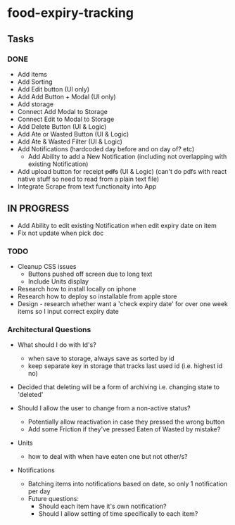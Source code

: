 # food-expiry-tracking

## Tasks

### DONE 
- Add items
- Add Sorting
- Add Edit button (UI only)
- Add Add Button + Modal (UI only)
- Add storage
- Connect Add Modal to Storage
- Connect Edit to Modal to Storage
- Add Delete Button (UI & Logic)
- Add Ate or Wasted Button (UI & Logic)
- Add Ate & Wasted Filter (UI & Logic)
- Add Notifications (hardcoded day before and on day of? etc)
  - Add Ability to add a New Notification (including not overlapping with existing Notification)
- Add upload button for receipt ~~pdfs~~ (UI & Logic) (can't do pdfs with react native stuff so need to read from a plain text file)
- Integrate Scrape from text functionaity into App

## IN PROGRESS
- Add Ability to edit existing Notification when edit expiry date on item
- Fix not update when pick doc

### TODO
- Cleanup CSS issues
  - Buttons pushed off screen due to long text
  - Include Units display
- Research how to install locally on iphone
- Research how to deploy so installable from apple store
- Design - research whether want a 'check expiry date' for over one week items so I input correct expiry date

### Architectural Questions

- What should I do with Id's?
  - when save to storage, always save as sorted by id
  - keep separate key in storage that tracks last used id (i.e. highest id no)
- Decided that deleting will be a form of archiving i.e. changing state to 'deleted'

- Should I allow the user to change from a non-active status?
  - Potentially allow reactivation in case they pressed the wrong button
  - Add some Friction if they've pressed Eaten of Wasted by mistake?

- Units
  - how to deal with when have eaten one but not other/s?

- Notifications
  - Batching items into notifications based on date, so only 1 notification per day
  - Future questions:
    - Should each item have it's own notification?
    - Should I allow setting of time specifically to each item?